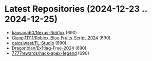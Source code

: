 # Latest Repositories (2024-12-23 .. 2024-12-25)

- [kaosaga60/Nexus-Rob1ox](https://github.com/kaosaga60/Nexus-Rob1ox) (690)
- [Gianpi11111/Roblox-Blox-Fruits-Script-2024](https://github.com/Gianpi11111/Roblox-Blox-Fruits-Script-2024) (690)
- [caicaiwast/FL-Studio](https://github.com/caicaiwast/FL-Studio) (690)
- [Dragonblan/Ex1tlag-Free-2024](https://github.com/Dragonblan/Ex1tlag-Free-2024) (690)
- [7777rewards/hack-apex-1egend](https://github.com/7777rewards/hack-apex-1egend) (690)

